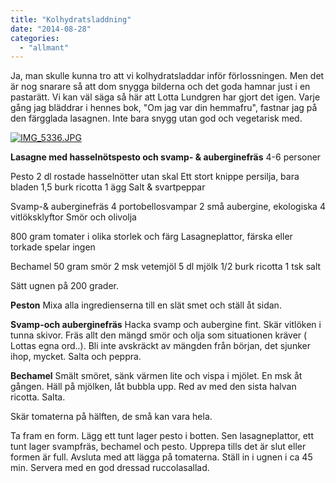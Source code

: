 ```yaml
---
title: "Kolhydratsladdning"
date: "2014-08-28"
categories: 
  - "allmant"
---
```


Ja, man skulle kunna tro att vi kolhydratsladdar inför förlossningen. Men det är nog snarare så att dom snygga bilderna och det goda hamnar just i en pastarätt. Vi kan väl säga så här att Lotta Lundgren har gjort det igen. Varje gång jag bläddrar i hennes bok, "Om jag var din hemmafru", fastnar jag på den färgglada lasagnen. Inte bara snygg utan god och vegetarisk med.  
  
[![IMG_5336.JPG](/static/img/IMG_5336.jpg)](http://import.local/wp-content/uploads/2014/08/IMG_5336.jpg)

**Lasagne med hasselnötspesto och svamp- & auberginefräs** 4-6 personer

Pesto 2 dl rostade hasselnötter utan skal Ett stort knippe persilja, bara bladen 1,5 burk ricotta 1 ägg Salt & svartpeppar

Svamp-& auberginefräs 4 portobellosvampar 2 små aubergine, ekologiska 4 vitlöksklyftor Smör och olivolja

800 gram tomater i olika storlek och färg Lasagneplattor, färska eller torkade spelar ingen

Bechamel 50 gram smör 2 msk vetemjöl 5 dl mjölk 1/2 burk ricotta 1 tsk salt

Sätt ugnen på 200 grader.

**Peston** Mixa alla ingredienserna till en slät smet och ställ åt sidan.

**Svamp-och auberginefräs** Hacka svamp och aubergine fint. Skär vitlöken i tunna skivor. Fräs allt den mängd smör och olja som situationen kräver ( Lottas egna ord..). Bli inte avskräckt av mängden från början, det sjunker ihop, mycket. Salta och peppra.

**Bechamel** Smält smöret, sänk värmen lite och vispa i mjölet. En msk åt gången. Häll på mjölken, låt bubbla upp. Red av med den sista halvan ricotta. Salta.

Skär tomaterna på hälften, de små kan vara hela.

Ta fram en form. Lägg ett tunt lager pesto i botten. Sen lasagneplattor, ett tunt lager svampfräs, bechamel och pesto. Upprepa tills det är slut eller formen är full. Avsluta med att lägga på tomaterna. Ställ in i ugnen i ca 45 min. Servera med en god dressad ruccolasallad.
